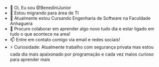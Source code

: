 - 👋 Oi, Eu sou  @BenediniJunior
- 👀 Estou migrando para área de TI
- 🌱 Atualmente estou Cursando Engenharia de Software na Faculdade Anhaguera
- 💞️ Procuro colaborar em aprender algo novo tudo dia e estar ligado em tudo o que acontece na area! 
- 📫 Entre em contato comigo via email e redes sociais!
- ⚡ Curiosidade: Atualmente trabalho com segurança privata mas estou cada dia mais apaixonado por programação e cada vez maios curioso para aprender mais

<!---
BenediniJunior/BenediniJunior is a ✨ special ✨ repository because its `README.md` (this file) appears on your GitHub profile.
You can click the Preview link to take a look at your changes.
--->
